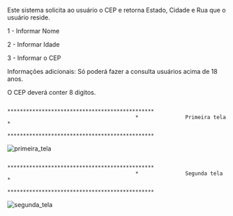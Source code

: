 Este sistema solicita ao usuário o CEP e retorna Estado, Cidade e Rua que o usuário reside.

1 - Informar Nome

2 - Informar Idade

3 - Informar o CEP


Informações adicionais: 
Só poderá fazer a consulta usuários acima de 18 anos.

O CEP deverá conter 8 digitos.

                                             ***********************************************
                                             *               Primeira tela                 *
                                             ***********************************************
        
![primeira_tela](https://user-images.githubusercontent.com/88899145/143720024-04ace9c0-3305-47ca-963c-349eb978435a.png)


                                             ***********************************************
                                             *               Segunda tela                 *
                                             ***********************************************
        
![segunda_tela](https://user-images.githubusercontent.com/88899145/143720041-54b547c4-b8e8-413b-9379-46e994b2d1f8.png)
